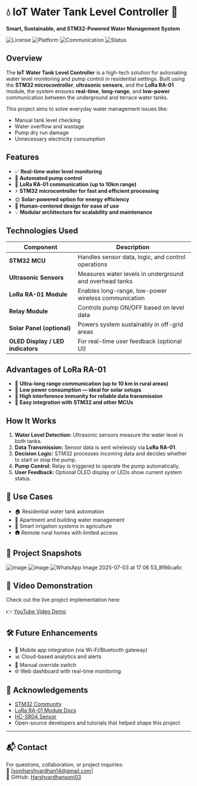 # 💧 IoT Water Tank Level Controller 🚰

**Smart, Sustainable, and STM32-Powered Water Management System**

![License](https://img.shields.io/badge/license-MIT-green)
![Platform](https://img.shields.io/badge/platform-STM32-blue)
![Communication](https://img.shields.io/badge/LoRa-RA--01-lightgrey)
![Status](https://img.shields.io/badge/status-Completed-brightgreen)

## Overview

The **IoT Water Tank Level Controller** is a high-tech solution for automating water level monitoring and pump control in residential settings. Built using the **STM32 microcontroller**, **ultrasonic sensors**, and the **LoRa RA-01** module, the system ensures **real-time**, **long-range**, and **low-power** communication between the underground and terrace water tanks.

This project aims to solve everyday water management issues like:

* Manual tank level checking
* Water overflow and wastage
* Pump dry run damage
* Unnecessary electricity consumption

## Features

* ✅ **Real-time water level monitoring**
* 🔁 **Automated pump control**
* 📡 **LoRa RA-01 communication (up to 10km range)**
* ⚡ **STM32 microcontroller for fast and efficient processing**
* 🌞 **Solar-powered option for energy efficiency**
* 🧠 **Human-centered design for ease of use**
* 💡 **Modular architecture for scalability and maintenance**

## Technologies Used

| Component                         | Description                                             |
| --------------------------------- | ------------------------------------------------------- |
| **STM32 MCU**                     | Handles sensor data, logic, and control operations      |
| **Ultrasonic Sensors**            | Measures water levels in underground and overhead tanks |
| **LoRa RA-01 Module**             | Enables long-range, low-power wireless communication    |
| **Relay Module**                  | Controls pump ON/OFF based on level data                |
| **Solar Panel (optional)**        | Powers system sustainably in off-grid areas             |
| **OLED Display / LED indicators** | For real-time user feedback (optional UI)               |

## Advantages of LoRa RA-01

* 📶 **Ultra-long range communication (up to 10 km in rural areas)**
* 🔋 **Low power consumption — ideal for solar setups**
* 📡 **High interference immunity for reliable data transmission**
* 🧩 **Easy integration with STM32 and other MCUs**

## How It Works

1. **Water Level Detection:** Ultrasonic sensors measure the water level in both tanks.
2. **Data Transmission:** Sensor data is sent wirelessly via **LoRa RA-01**.
3. **Decision Logic:** STM32 processes incoming data and decides whether to start or stop the pump.
4. **Pump Control:** Relay is triggered to operate the pump automatically.
5. **User Feedback:** Optional OLED display or LEDs show current system status.

## 🧪 Use Cases

* 🏠 Residential water tank automation
* 🏢 Apartment and building water management
* 🌾 Smart irrigation systems in agriculture
* 🛖 Remote rural homes with limited access

## 📸 Project Snapshots

![image](https://github.com/user-attachments/assets/ad07c753-7f73-47e5-b3d7-8398384109ff)
![image](https://github.com/user-attachments/assets/20529767-54b6-4143-bf6f-3b9b9939b580)
![WhatsApp Image 2025-07-03 at 17 06 53_8f66ca6c](https://github.com/user-attachments/assets/81f28a22-a45e-4524-9e92-fd646067a060)

## 🎥 Video Demonstration

Check out the live project implementation here:

👉 [YouTube Video Demo](https://www.youtube.com/watch?v=VfOjV0ed8Zc)


## 🛠️ Future Enhancements

* 📲 Mobile app integration (via Wi-Fi/Bluetooth gateway)
* 📊 Cloud-based analytics and alerts
* 🧭 Manual override switch
* 🌐 Web dashboard with real-time monitoring

## 🙌 Acknowledgements

* [STM32 Community](w)
* [LoRa RA-01 Module Docs](w)
* [HC-SR04 Sensor](w)
* Open-source developers and tutorials that helped shape this project

---

## 📬 Contact

For questions, collaboration, or project inquiries:<br>
📧 \[[soniharshvardhan14@gmail.com](mailto:soniharshvardhan14@gmail.com)]<br>
📍 GitHub: [Harshvardhansoni03](https://github.com/Harshvardhansoni03)
